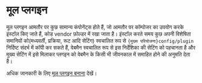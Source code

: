 # मूल प्लगइन

मूल प्लगइन आमतौर पर कुछ सामान्य कंपोनेंट्स होते हैं, जो आमतौर पर कॉम्पोजर का उपयोग करके इंस्टॉल किए जाते हैं, कोड vendor फ़ोल्डर में रखा जाता है। इंस्टॉल करते समय कुछ अपनी विशेषिता समानियों को(मध्यवर्ती, प्रक्रिया, रूट आदि सेटिंग) स्वचालित रूप से `{मुख्य परियोजना}config/plugin` निर्दिष्ट संदर्भ में कॉपी कर सकते हैं, वेबमैन स्वचालित रूप से इस निर्देशिका की सेटिंग को पहचानता है और मुख्य सेटिंग में इसे मिलाकर प्लगइन को वेबमैन के किसी भी जीवनकाल में समाहित होने की अनुमति देता है।

अधिक जानकारी के लिए [मूल प्लगइन बनाना](create.md) देखें।
